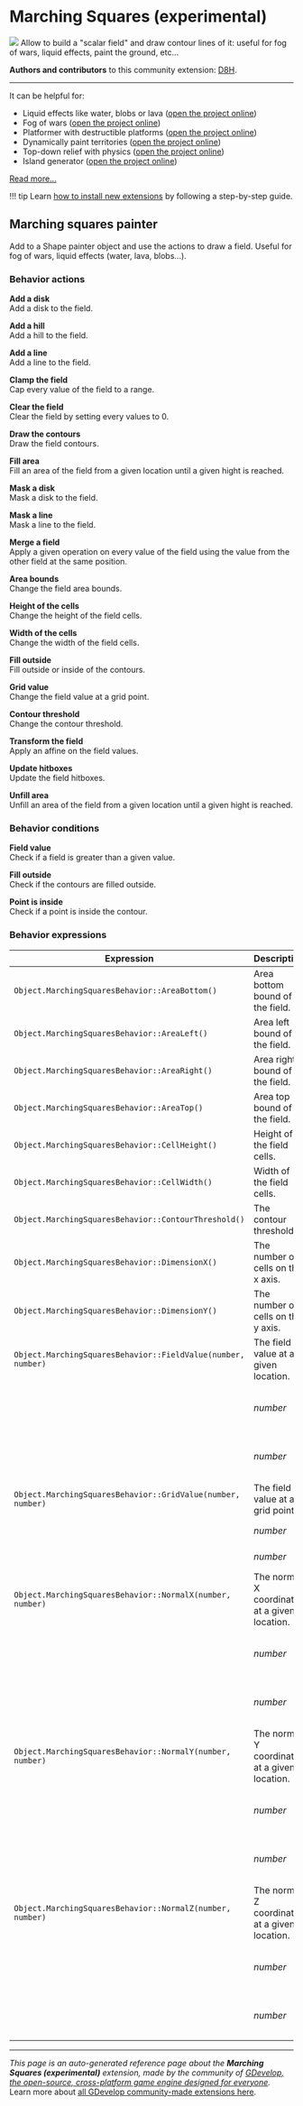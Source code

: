 # Marching Squares (experimental)

<img src="https://resources.gdevelop-app.com/assets/Icons/peanut-outline.svg" class="extension-icon"></img>
Allow to build a "scalar field" and draw contour lines of it: useful for fog of wars, liquid effects, paint the ground, etc...

**Authors and contributors** to this community extension: [D8H](https://gd.games/D8H).

---

It can be helpful for:

  * Liquid effects like water, blobs or lava ([open the project online](https://editor.gdevelop.io/?project=example://marching-squares-liquids))
  * Fog of wars ([open the project online](https://editor.gdevelop.io/?project=example://marching-squares-fog-of-war))
  * Platformer with destructible platforms ([open the project online](https://editor.gdevelop.io/?project=example://marching-squares-platforms-painter))
  * Dynamically paint territories ([open the project online](https://editor.gdevelop.io/?project=example://marching-squares-qix))
  * Top-down relief with physics ([open the project online](https://editor.gdevelop.io/?project=example://marching-squares-terraforming))
  * Island generator ([open the project online](https://editor.gdevelop.io/?project=example://marching-squares-island-generator))

[Read more...](https://wiki.gdevelop.io/gdevelop5/extensions/marching-squares/details)

!!! tip
    Learn [how to install new extensions](/gdevelop5/extensions/search) by following a step-by-step guide.



## Marching squares painter 

Add to a Shape painter object and use the actions to draw a field. Useful for fog of wars, liquid effects (water, lava, blobs...). 

### Behavior actions

**Add a disk**  
Add a disk to the field.

**Add a hill**  
Add a hill to the field.

**Add a line**  
Add a line to the field.

**Clamp the field**  
Cap every value of the field to a range.

**Clear the field**  
Clear the field by setting every values to 0.

**Draw the contours**  
Draw the field contours.

**Fill area**  
Fill an area of the field from a given location until a given hight is reached.

**Mask a disk**  
Mask a disk to the field.

**Mask a line**  
Mask a line to the field.

**Merge a field**  
Apply a given operation on every value of the field using the value from the other field at the same position.

**Area bounds**  
Change the field area bounds.

**Height of the cells**  
Change the height of the field cells.

**Width of the cells**  
Change the width of the field cells.

**Fill outside**  
Fill outside or inside of the contours.

**Grid value**  
Change the field value at a grid point.

**Contour threshold**  
Change the contour threshold.

**Transform the field**  
Apply an affine on the field values.

**Update hitboxes**  
Update the field hitboxes.

**Unfill area**  
Unfill an area of the field from a given location until a given hight is reached.

### Behavior conditions

**Field value**  
Check if a field is greater than a given value.

**Fill outside**  
Check if the contours are filled outside.

**Point is inside**  
Check if a point is inside the contour.

### Behavior expressions

| Expression | Description |  |
|-----|-----|-----|
| `Object.MarchingSquaresBehavior::AreaBottom()` | Area bottom bound of the field. ||
| `Object.MarchingSquaresBehavior::AreaLeft()` | Area left bound of the field. ||
| `Object.MarchingSquaresBehavior::AreaRight()` | Area right bound of the field. ||
| `Object.MarchingSquaresBehavior::AreaTop()` | Area top bound of the field. ||
| `Object.MarchingSquaresBehavior::CellHeight()` | Height of the field cells. ||
| `Object.MarchingSquaresBehavior::CellWidth()` | Width of the field cells. ||
| `Object.MarchingSquaresBehavior::ContourThreshold()` | The contour threshold. ||
| `Object.MarchingSquaresBehavior::DimensionX()` | The number of cells on the x axis. ||
| `Object.MarchingSquaresBehavior::DimensionY()` | The number of cells on the y axis. ||
| `Object.MarchingSquaresBehavior::FieldValue(number, number)` | The field value at a given location. ||
| | _number_ | X position of the point |
| | _number_ | Y position of the point |
| `Object.MarchingSquaresBehavior::GridValue(number, number)` | The field value at a grid point. ||
| | _number_ | X grid index |
| | _number_ | Y grid index |
| `Object.MarchingSquaresBehavior::NormalX(number, number)` | The normal X coordinate at a given location. ||
| | _number_ | X position of the point |
| | _number_ | Y position of the point |
| `Object.MarchingSquaresBehavior::NormalY(number, number)` | The normal Y coordinate at a given location. ||
| | _number_ | X position of the point |
| | _number_ | Y position of the point |
| `Object.MarchingSquaresBehavior::NormalZ(number, number)` | The normal Z coordinate at a given location. ||
| | _number_ | X position of the point |
| | _number_ | Y position of the point |

---

*This page is an auto-generated reference page about the **Marching Squares (experimental)** extension, made by the community of [GDevelop, the open-source, cross-platform game engine designed for everyone](https://gdevelop.io/).* Learn more about [all GDevelop community-made extensions here](/gdevelop5/extensions).